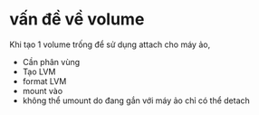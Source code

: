 # vấn đề về volume

Khi tạo 1 volume trống để sử dụng attach cho máy ảo,

- Cần phân vùng
- Tạo LVM
- format LVM
- mount vào 
- không thể umount do đang gắn với máy ảo chỉ có thể detach
